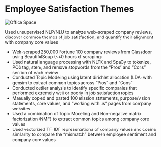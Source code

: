# Employee Satisfaction Themes
![Office Space](https://thumbs.gfycat.com/CheerfulMassiveDrafthorse-small.gif)

Used unsupervised NLP/NLU to analyze web-scraped company reviews, discover common themes of job satisfaction, and quantify their alignment with company core values

- Web-scraped 250,000 Fortune 100 company reviews from Glassdoor using BeautifulSoup (~40 hours of scraping)
- Used natural language processing with NLTK and SpaCy to tokenize, POS tag, stem, and remove stopwords from the “Pros” and “Cons” section of each review
- Conducted Topic Modeling using latent dirichlet allocation (LDA) with gensim to extract common topics across “Pros” and “Cons”
- Conducted outlier analysis to identify specific companies that performed extremely well or poorly in job satisfaction topics
- Manually copied and pasted 100 mission statements, purpose/vision statements, core values, and “working with us” pages from company websites
- Used a combination of Topic Modeling and Non-negative matrix factorization (NMF) to extract common topics among company core values
- Used vectorized TF-IDF representations of company values and cosine similarity to compare the “mismatch” between employee sentiment and company core values
